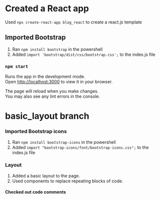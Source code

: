 # Created a React app

Used `npx create-react-app blog_react` to create a react.js template

## Imported Bootstrap

1. Ran `npm install bootstrap` in the powershell
2. Added `import 'bootstrap/dist/css/bootstrap.css';` to the index.js file

### `npm start`

Runs the app in the development mode.\
Open [http://localhost:3000](http://localhost:3000) to view it in your browser.

The page will reload when you make changes.\
You may also see any lint errors in the console.

# basic_layout branch

### Imported Bootstrap icons

1. Ran `npm install bootstrap-icons` in the powershell
2. Added `import "bootstrap-icons/font/bootstrap-icons.css";` to the index.js file

### Layout

1. Added a basic layout to the page.
2. Used components to replace repeating blocks of code.

#### Checked out code comments

